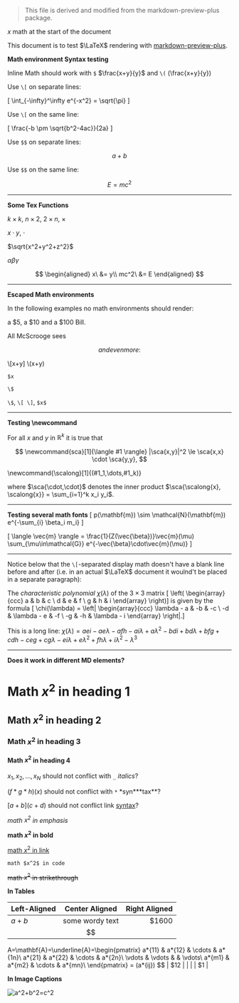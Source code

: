 > This file is derived and modified from the markdown-preview-plus package.

$x$ math at the start of the document

This document is to test $\LaTeX$ rendering with [markdown-preview-plus](https://atom.io/packages/markdown-preview-plus).

**Math environment Syntax testing**

Inline Math should work with `$` $\frac{x+y}{y}$
and `\(` \(\frac{x+y}{y}\)

Use `\[` on separate lines:

\[
\int\_{-\infty}^\infty e^{-x^2} = \sqrt{\pi}
\]

Use `\[` on the same line:

\[ \frac{-b \pm \sqrt{b^2-4ac}}{2a} \]

Use `$$` on separate lines:

$$
a+b
$$

Use `$$` on the same line:

$$E=mc^2$$

---

**Some Tex Functions**

$k \times k$, $n \times 2$, $2 \times n$, $\times$

$x \cdot y$, $\cdot$

$\sqrt{x^2+y^2+z^2}$

$\alpha \beta \gamma$

$$
\begin{aligned}
x\ &= y\\
mc^2\ &= E
\end{aligned}
$$

---

**Escaped Math environments**

In the following examples no math environments should render:

a $5, a $10 and a \$100 Bill.

All McScrooge sees

$$
and even more:
$$

\\[x+y\]
\\(x+y\)

```
$x
```

```
\$
```

`\$`, `\[ \]`, `$x$`

---

**Testing \newcommand**

For all $x$ and $y$ in $\mathbb{R}^k$ it is true that

$$
\newcommand{sca}[1]{\langle #1 \rangle}
|\sca{x,y}|^2 \le \sca{x,x} \cdot \sca{y,y},
$$

<!-- newcommand not in environment-->

\newcommand{\scalong}[1]{(#1_1,\dots,#1_k)}

where $\sca{\cdot,\cdot}$ denotes the inner product $\sca{\scalong{x}, \scalong{x}} = \sum_{i=1}^k x_i y_i$.

---

**Testing several math fonts**
\[
p(\mathbf{m}) \sim \mathcal{N}(\mathbf{m}) e^{-\sum\_{i} \beta_i m_i}
\]

\[
\langle \vec{m} \rangle =
\frac{1}{Z(\vec{\beta})}\vec{m}(\mu)
\sum\_{\mu\in\mathcal{G}}
e^{-\vec{\beta}\cdot\vec{m}(\mu)}
\]

---

Notice below that the `\[`-separated display math doesn't have a blank line before and after (i.e. in an actual $\LaTeX$ document it woulnd't be placed in a separate paragraph):

The _characteristic polynomial_ $\chi(\lambda)$ of the
$3 \times 3$ matrix
\[ \left( \begin{array}{ccc}
a & b & c \\
d & e & f \\
g & h & i \end{array} \right)\]
is given by the formula
\[ \chi(\lambda) = \left| \begin{array}{ccc}
\lambda - a & -b & -c \\
-d & \lambda - e & -f \\
-g & -h & \lambda - i \end{array} \right|.\]

This is a long line: $\chi(\lambda) = a e i-a e \lambda -a f h-a i \lambda +a \lambda ^2-b d i+b d \lambda +b f g+c d h-c e g+c g \lambda -e i \lambda +e \lambda ^2+f h \lambda +i \lambda ^2-\lambda ^3$

---

**Does it work in different MD elements?**

# Math $x^2$ in heading 1

## Math $x^2$ in heading 2

### Math $x^2$ in heading 3

#### Math $x^2$ in heading 4

$x_1, x_2, \dots, x_N$ should not conflict with `_` _italics_?

$(f*g*h)(x)$ should not conflict with `*` \*syn**\*tax**?

$[a+b](c+d)$ should not conflict link [syntax](#)?

_math $x^2$ in emphasis_

**math $x^2$ in bold**

[math $x^2$ in link](http://www.mathjax.org/)

`math $x^2$ in code`

~~math $x^2$ in strikethrough~~

**In Tables**

| Left-Aligned | Center Aligned  | Right Aligned |
| :----------- | :-------------: | ------------: |
| $a+b$        | some wordy text |        \$1600 |
|              |      \$\$       |

A=\mathbf{A}=\underline{A}=\begin{pmatrix}
a*{11} & a*{12} & \cdots & a*{1n}\\
a*{21} & a*{22} & \cdots & a*{2n}\\
\vdots & \vdots & & \vdots\\
a*{m1} & a*{m2} & \cdots & a*{mn}\\
\end{pmatrix} = (a*{ij})
\$$                                |   $12 |
| | | \$1 |

**In Image Captions**

![$$a^2+b^2=c^2$$](https://raw.githubusercontent.com/Galadirith/markdown-preview-plus/master/imgs/mpp-full-res-invert.png)
